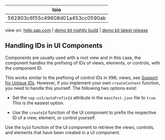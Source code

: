 | loio |
| -----|
| 562803c6f55c49608d01a453cc0590ab |

<div id="loio">

view on: [help.sap.com](https://help.sap.com/viewer/DRAFT/3237636b137e43519a20ad5513c49ccb/latest/en-US/562803c6f55c49608d01a453cc0590ab.html) | [demo kit nightly build](https://openui5nightly.hana.ondemand.com/#/topic/562803c6f55c49608d01a453cc0590ab) | [demo kit latest release](https://openui5.hana.ondemand.com/#/topic/562803c6f55c49608d01a453cc0590ab)</div>
<!-- loio562803c6f55c49608d01a453cc0590ab -->

## Handling IDs in UI Components

Components are usually used with a root view and in this case, the component handles the prefixing of IDs of views, elements, or controls, with the component ID.

This works similar to the prefixing of control IDs in XML views, see [Support for Unique IDs](Support_for_Unique_IDs_91f28be.md). However, if you implement your own `createContent` function, you need to handle this yourself. The following two options exist:

-   Set the `sap.ui5/autoPrefixId` attribute in the `manifest.json` file to `true`. This is the easiest option.

-   Use the `createId` function of the UI component to prefix the respective ID of a view, element, or control yourself.


Use the `byId` function of the UI component to retrieve the views, controls, and elements that have been created in a UI component.

